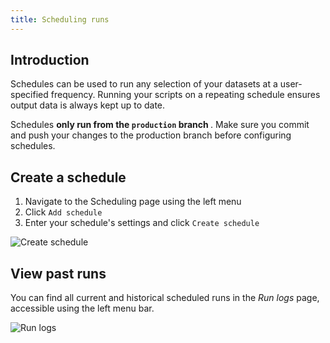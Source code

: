 ```yaml
---
title: Scheduling runs
---
```


## Introduction

Schedules can be used to run any selection of your datasets at a user-specified frequency. Running your scripts on a repeating schedule ensures output data is always kept up to date.

<div className="bp3-callout bp3-icon-info-sign bp3-intent-warning" markdown="1">
  Schedules
  <b>
    only run from the <code>production</code> branch
  </b>
  . Make sure you commit and push your changes to the production branch before configuring schedules.
</div>

## Create a schedule

1. Navigate to the Scheduling page using the left menu
2. Click `Add schedule`
3. Enter your schedule's settings and click `Create schedule`

![Create schedule](/static/images/how_to_guides/scheduling/create_schedule.png)

## View past runs

You can find all current and historical scheduled runs in the _Run logs_ page, accessible using the left menu bar.

![Run logs](/static/images/how_to_guides/scheduling/run_logs.png)
